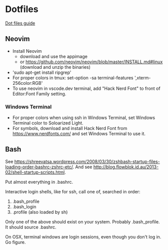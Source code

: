# Dotfiles

[Dot files guide](https://dotfiles.github.io/)

## Neovim

- Install Neovim
  - download and use the appimage
  - or https://github.com/neovim/neovim/blob/master/INSTALL.md#linux (download and unzip the binaries)
- 'sudo apt-get install ripgrep'
- For proper colors in tmux: set-option -sa terminal-features ',xterm-256color:RGB'
- To use neovim in vscode.dev terminal, add "Hack Nerd Font" to front of Editor:Font Family setting.

### Windows Terminal
- For proper colors when using ssh in Windows Terminal, set Windows Terminal color to Soloarized Light.
- For symbols, download and install Hack Nerd Font from https://www.nerdfonts.com/ and set Windows Terminal to use it.

## Bash

See <https://shreevatsa.wordpress.com/2008/03/30/zshbash-startup-files-loading-order-bashrc-zshrc-etc/>.
And see <http://blog.flowblok.id.au/2013-02/shell-startup-scripts.html>.

Put almost everything in .bashrc.

Interactive login shells, like for ssh, call one of, searched in order:

1. .bash_profile
1. .bash_login
1. .profile (also loaded by sh)

Only one of the above should exist on your system.
Probably .bash_profile.
It should source .bashrc.

On OSX, terminal windows are login sessions, even though you don't log in.
Go figure.
